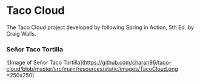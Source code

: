 # Taco Cloud

The Taco Cloud project developed by following Spring in Action, 5th Ed. by Craig Walls.

### Señor Taco Tortilla
![Image of Señor Taco Tortilla](https://github.com/charan96/taco-cloud/blob/master/src/main/resources/static/images/TacoCloud.png =250x250)
